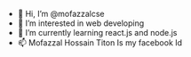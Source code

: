 - 👋 Hi, I’m @mofazzalcse
- 👀 I’m interested in web developing
- 🌱 I’m currently learning react.js and node.js
- 📫 Mofazzal Hossain Titon Is my facebook Id

<!---
mofazzalcse/mofazzalcse is a ✨ special ✨ repository because its `README.md` (this file) appears on your GitHub profile.
You can click the Preview link to take a look at your changes.
--->
